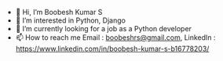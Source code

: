 - 👋 Hi, I’m Boobesh Kumar S
- 👀 I’m interested in Python, Django
- 🌱 I’m currently looking for a job as a Python developer
- 📫 How to reach me Email : boobeshrs@gmail.com, LinkedIn : https://www.linkedin.com/in/boobesh-kumar-s-b16778203/

<!---
bhuvicodes/bhuvicodes is a ✨ special ✨ repository because its `README.md` (this file) appears on your GitHub profile.
You can click the Preview link to take a look at your changes.
--->
